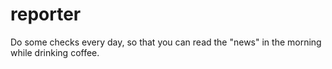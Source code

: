 # reporter
Do some checks every day, so that you can read the "news" in the morning while drinking coffee.
